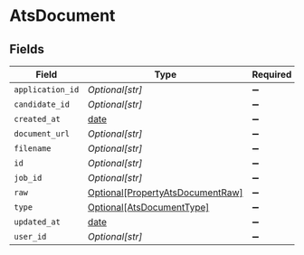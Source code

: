 # AtsDocument


## Fields

| Field                                                                             | Type                                                                              | Required                                                                          | Description                                                                       |
| --------------------------------------------------------------------------------- | --------------------------------------------------------------------------------- | --------------------------------------------------------------------------------- | --------------------------------------------------------------------------------- |
| `application_id`                                                                  | *Optional[str]*                                                                   | :heavy_minus_sign:                                                                | N/A                                                                               |
| `candidate_id`                                                                    | *Optional[str]*                                                                   | :heavy_minus_sign:                                                                | N/A                                                                               |
| `created_at`                                                                      | [date](https://docs.python.org/3/library/datetime.html#date-objects)              | :heavy_minus_sign:                                                                | N/A                                                                               |
| `document_url`                                                                    | *Optional[str]*                                                                   | :heavy_minus_sign:                                                                | N/A                                                                               |
| `filename`                                                                        | *Optional[str]*                                                                   | :heavy_minus_sign:                                                                | N/A                                                                               |
| `id`                                                                              | *Optional[str]*                                                                   | :heavy_minus_sign:                                                                | N/A                                                                               |
| `job_id`                                                                          | *Optional[str]*                                                                   | :heavy_minus_sign:                                                                | N/A                                                                               |
| `raw`                                                                             | [Optional[PropertyAtsDocumentRaw]](../../models/shared/propertyatsdocumentraw.md) | :heavy_minus_sign:                                                                | N/A                                                                               |
| `type`                                                                            | [Optional[AtsDocumentType]](../../models/shared/atsdocumenttype.md)               | :heavy_minus_sign:                                                                | N/A                                                                               |
| `updated_at`                                                                      | [date](https://docs.python.org/3/library/datetime.html#date-objects)              | :heavy_minus_sign:                                                                | N/A                                                                               |
| `user_id`                                                                         | *Optional[str]*                                                                   | :heavy_minus_sign:                                                                | N/A                                                                               |